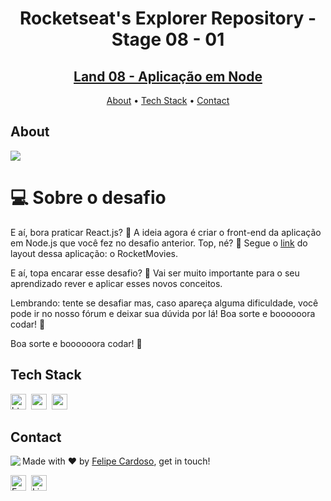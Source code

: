 <h1 align="center">
	Rocketseat's Explorer Repository - Stage 08 - 01
</h1>
<h2 align="center">
	<a href="#"> Land 08 - Aplicação em Node </a>
</h2>

<p align="center">
	<a href="#about">About</a> •
	<a href="#tech-stack">Tech Stack</a> •
	<a href="#contact">Contact</a> 
</p>

## About
<img src="https://www.rocketseat.com.br/_next/image?url=%2Fassets%2Flogos%2Frocketseat.svg&w=256&q=100">

# 💻 Sobre o desafio

E aí, bora praticar React.js? 💜
A ideia agora é criar o front-end da aplicação em Node.js que você fez no desafio anterior. 
Top, né? 👀
Segue o [link](https://www.figma.com/file/UObYagRzmvi5PY4HhmzEHM/RocketMovies/duplicate) do layout dessa aplicação: o RocketMovies.

E aí, topa encarar esse desafio? 💜
Vai ser muito importante para o seu aprendizado rever e aplicar esses novos conceitos. 

Lembrando: tente se desafiar mas, caso apareça alguma dificuldade, você pode ir no nosso fórum e deixar sua dúvida por lá! 
Boa sorte e boooooora codar! 🚀


Boa sorte e boooooora codar! **🚀**

## Tech Stack
<img src="https://img.shields.io/badge/Html5-05122A?style=flat&logo=html5" alt="html5 Badge" height="25">&nbsp;
<img src="https://img.shields.io/badge/Css3-05122A?style=flat&logo=css3" alt="css3 Badge" height="25">&nbsp;
<img src="https://img.shields.io/badge/React-05122A?style=flat&logo=react" alt="react Badge" height="25">&nbsp;

## Contact
<img align="left" src="https://avatars.githubusercontent.com/fcms14?size=100">

Made with ❤️ by [Felipe Cardoso](https://github.com/fcms14), get in touch!

<a href="mailto:fcms14" target="_blank"><img src="https://img.shields.io/badge/Email-D14836?style=flat&logo=gmail&logoColor=white" alt="Email Badge" height="25"></a>&nbsp;
<a href="https://www.linkedin.com/in/fcms14" target="_blank"><img src="https://img.shields.io/badge/Linkedin-0077B5?style=flat&logo=linkedin&logoColor=white" alt="LinkedIn Badge" height="25"></a>&nbsp;

<br clear="left"/>
